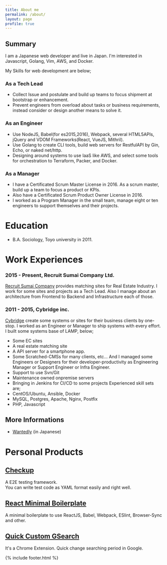```yaml
---
title: About me
permalink: /about/
layout: page
profile: true
---
```


## Summary

I am a Japanese web developer and live in Japan.
I'm interested in Javascript, Golang, Vim, AWS, and Docker.

My Skills for web development are below;

### As a Tech Lead

- Collect Issue and postulate and build up teams to focus shipment at bootstrap or enhancement.
- Prevent engineers from overload about tasks or business requirements, instead consider or design another means to solve it.

### As an Engineer

- Use NodeJS, Babel(for es2015,2016), Webpack, several HTML5APIs, jQuery and VDOM Frameworks(React, VueJS, Mithril).
- Use Golang to create CLI tools, build web servers for RestfulAPI by Gin, Echo, or naked net/http.
- Designing around systems to use IaaS like AWS, and select some tools for orchestration to Terraform, Packer, and Docker.

### As a Manager

- I have a Certificated Scrum Master License in 2016. As a scrum master, build up a team to focus a product or KPIs.
- Also have a Certificated Scrum Product Owner License in 2016.
- I worked as a Program Manager in the small team, manage eight or ten engineers to support themselves and their projects.


# Education

- B.A. Sociology, Toyo university in 2011. 


# Work Experiences

### 2015 - Present, Recruit Sumai Company Ltd.
[Recruit Sumai Company](http://www.recruit-sumai.co.jp/) provides matching sites for Real Estate Industry.
I work for some sites and projects as a Tech Lead. Also I manage about an architecture from Frontend to Backend and Infrastructure each of those.

### 2011 - 2015, Cybridge inc.
[Cybridge](https://www.cybridge.jp/) create some systems or sites for their business clients by one-stop.
I worked as an Engineer or Manager to ship systems with every effort.
I built some systems base of LAMP, below;
- Some EC sites
- A real estate matching site 
- A API server for a smartphone app. 
- Some Scratched-CMSs for many clients, etc...
And I managed some Engineers or Designers for their developer-productivity as Engineering Manager or Support Engineer or Infra Engineer.
- Support to use Svn/Git
- Maintenance owned onpremise servers
- Bringing in Jenkins for CI/CD to some projects
Experienced skill sets are;
- CentOS/Ubuntu, Ansible, Docker
- MySQL, Postgres, Apache, Nginx, Postfix
- PHP, Javascript

## More Informations

- [Wantedly](https://www.wantedly.com/users/18446777) (in Japanese)
<!-- - ~~[Linkedin](https://www.linkedin.com/in/%E8%80%95%E5%A4%AA%E9%83%8E-%E5%90%89%E6%9D%BE-17813389) (in English)~~ -->

# Personal Products 

## [Checkup](https://github.com/ktrysmt/checkup)
A E2E testing framework.   
You can write test code as YAML format easily and right well.

## [React Minimal Boilerplate](https://github.com/ktrysmt/react-minimal-boilerplate) 
A minimal boilerplate to use ReactJS, Babel, Webpack, ESlint, Browser-Sync and other.

## [Quick Custom GSearch](https://github.com/ktrysmt/quick-custom-gsearch)
It's a Chrome Extension. Quick change searching period in Google. 

{% include footer.html %}
